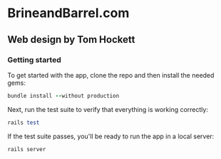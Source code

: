 # BrineandBarrel.com

## Web design by Tom Hockett

### Getting started

To get started with the app, clone the repo and then install the needed gems:

```ruby
bundle install --without production
```

Next, run the test suite to verify that everything is working correctly:

```ruby
rails test
```

If the test suite passes, you'll be ready to run the app in a local server:

```ruby
rails server
```